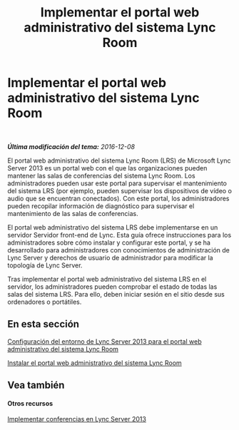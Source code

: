 ﻿---
title: Implementar el portal web administrativo del sistema Lync Room
TOCTitle: Implementar el portal web administrativo del sistema Lync Room
ms:assetid: ecba5b36-632e-40b9-9c2e-ab825baf7a46
ms:mtpsurl: https://technet.microsoft.com/es-es/library/Dn436324(v=OCS.15)
ms:contentKeyID: 59602831
ms.date: 01/07/2017
mtps_version: v=OCS.15
ms.translationtype: HT
---

# Implementar el portal web administrativo del sistema Lync Room

 

_**Última modificación del tema:** 2016-12-08_

El portal web administrativo del sistema Lync Room (LRS) de Microsoft Lync Server 2013 es un portal web con el que las organizaciones pueden mantener las salas de conferencias del sistema Lync Room. Los administradores pueden usar este portal para supervisar el mantenimiento del sistema LRS (por ejemplo, pueden supervisar los dispositivos de vídeo o audio que se encuentran conectados). Con este portal, los administradores pueden recopilar información de diagnóstico para supervisar el mantenimiento de las salas de conferencias.

El portal web administrativo del sistema LRS debe implementarse en un servidor Servidor front-end de Lync. Esta guía ofrece instrucciones para los administradores sobre cómo instalar y configurar este portal, y se ha desarrollado para administradores con conocimientos de administración de Lync Server y derechos de usuario de administrador para modificar la topología de Lync Server.

Tras implementar el portal web administrativo del sistema LRS en el servidor, los administradores pueden comprobar el estado de todas las salas del sistema LRS. Para ello, deben iniciar sesión en el sitio desde sus ordenadores o portátiles.

## En esta sección

[Configuración del entorno de Lync Server 2013 para el portal web administrativo del sistema Lync Room](lync-server-2013-configuring-your-environment-for-the-lync-room-system-administrative-web-portal.md)

[Instalar el portal web administrativo del sistema Lync Room](lync-server-2013-installing-the-lync-room-system-administrative-web-portal.md)

## Vea también

#### Otros recursos

[Implementar conferencias en Lync Server 2013](lync-server-2013-deploying-conferencing.md)

